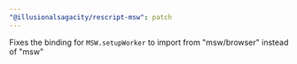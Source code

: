 ```yaml
---
"@illusionalsagacity/rescript-msw": patch
---
```


Fixes the binding for `MSW.setupWorker` to import from "msw/browser" instead of "msw"
